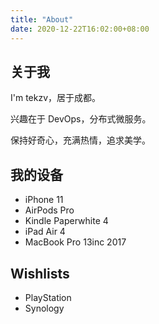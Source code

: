 ```yaml
---
title: "About"
date: 2020-12-22T16:02:00+08:00
---
```


## 关于我

I'm tekzv，居于成都。

兴趣在于 DevOps，分布式微服务。

保持好奇心，充满热情，追求美学。

## 我的设备

- iPhone 11
- AirPods Pro
- Kindle Paperwhite 4
- iPad Air 4
- MacBook Pro 13inc 2017

## Wishlists

- PlayStation
- Synology

